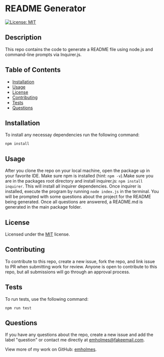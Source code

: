  
  # README Generator 

  [![License: MIT](https://img.shields.io/badge/License-MIT-yellow.svg)](https://opensource.org/licenses/MIT)

  ## Description
  This repo contains the code to generate a README file using node.js and command-line prompts via Inquirer.js.

  ## Table of Contents
  * [Installation](#installation)
  * [Usage](#usage)
  * [License](#license)
  * [Contributing](#contributing)
  * [Tests](#tests)
  * [Questions](#questions)
  
  ## Installation
  To install any necessay dependencies run the following command: 

    npm install

  ## Usage
  After you clone the repo on your local machine, open the package up in your favorite IDE. Make sure npm is installed (hint: `npm -v`).Make sure you are in the packages root directory and install inquirer.js: `npm install inquirer`. This will install all inquirer dependencies. Once inquirer is installed, execute the program by running `node index.js` in the terminal. You will be prompted with some questions about the project for the README being generated. Once all questions are answered, a README.md is generated in the main package folder. 

  ## License 
 Licensed under the [MIT](https://opensource.org/licenses/MIT) license. 

  ## Contributing
  To contribute to this repo, create a new issue, fork the repo, and link issue to PR when submitting work for review. Anyone is open to contribute to this repo, but all submissions will go through an approval process. 

  ## Tests
  To run tests, use the following command: 
  
    npm run test

  ## Questions
  If you have any questions about the repo, create a new issue and add the label "question" or contact me directly at [emholmes@fakeemail.com](mailto:emholmes@fakeemail.com). 
  
  View more of my work on GitHub: [emholmes](https://github.com/emholmes).
  